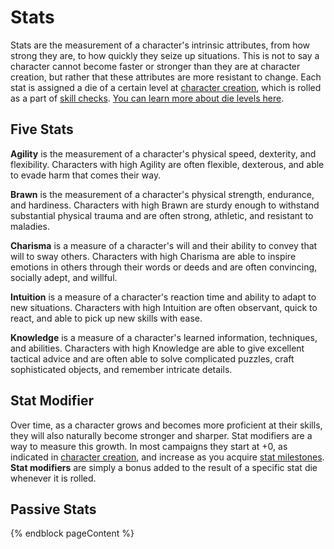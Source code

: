 # Stats
Stats are the measurement of a character's intrinsic attributes, from how strong they are, to how quickly they seize up situations. This is not to say a character cannot become faster or stronger than they are at character creation, but rather that these attributes are more resistant to change. Each stat is assigned a die of a certain level at [character creation](/character/), which is rolled as a part of [skill checks](/character/skills/). [You can learn more about die levels here](/).

## Five Stats
**Agility** is the measurement of a character's physical speed, dexterity, and flexibility. Characters with high Agility are often flexible, dexterous, and able to evade harm that comes their way.

**Brawn** is the measurement of a character's physical strength, endurance, and hardiness. Characters with high Brawn are sturdy enough to withstand substantial physical trauma and are often strong, athletic, and resistant to maladies.

**Charisma** is a measure of a character's will and their ability to convey that will to sway others. Characters with high Charisma are able to inspire emotions in others through their words or deeds and are often convincing, socially adept, and willful.

**Intuition** is a measure of a character's reaction time and ability to adapt to new situations. Characters with high Intuition are often observant, quick to react, and able to pick up new skills with ease.

**Knowledge** is a measure of a character's learned information, techniques, and abilities. Characters with high Knowledge are able to give excellent tactical advice and are often able to solve complicated puzzles, craft sophisticated objects, and remember intricate details.

## Stat Modifier
Over time, as a character grows and becomes more proficient at their skills, they will also naturally become stronger and sharper. Stat modifiers are a way to measure this growth. In most campaigns they start at +0, as indicated in [character creation](/character/), and increase as you acquire [stat milestones](/character/milestones/). **Stat modifiers** are simply a bonus added to the result of a specific stat die whenever it is rolled.

## Passive Stats

<!-- The logic behind passive stats is related heavily to skill checks and contests. In point of fact, stats in general are heavily related to checks, contests, etc. Is it a mistake to have discussion on "skill checks" in the skills section? Skills are just how you develop those checks! --> 

{% endblock pageContent %}